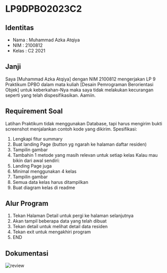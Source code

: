 # LP9DPBO2023C2
## Identitas
- Nama  : Muhammad Azka Atqiya
- NIM   : 2100812
- Kelas : C2 2021

## Janji
Saya [Muhammad Azka Atqiya] dengan NIM 2100812 mengerjakan LP 9 Praktikum DPBO dalam mata kuliah [Desain Pemrograman Berorientasi Objek] untuk keberkahan-Nya maka saya tidak melakukan kecurangan seperti yang telah dispesifikasikan. Aamiin.

## Requirement Soal
Latihan Praktikum tidak menggunakan Database, tapi harus mengirim bukti screenshot menjalankan contoh kode yang dikirim.
Spesifikasi:
1. Lengkapi fitur summary
2. Buat landing Page (button yg ngarah ke halaman daftar residen)
3. Tampilin gambar
4. Tambahin 1 metode yang masih relevan untuk setiap kelas
Kalau mau bikin dari awal sendiri:
1. Landing Page juga
2. Minimal menggunakan 4 kelas
3. Tampilin gambar
4. Semua data kelas harus ditampilkan
5. Buat diagram kelas di readme

## Alur Program
1. Tekan Halaman Detail untuk pergi ke halaman selanjutnya
2. Akan tampil beberapa data yang telah dibuat
3. Tekan detail untuk melihat detail data residen
4. Tekan exit untuk mengakhiri program
5. END

## Dokumentasi
![review](https://github.com/azkanaon/LP9DPBO2023C2/assets/90915678/6261f6be-c02f-49fd-b1f6-05a063d7612d)

